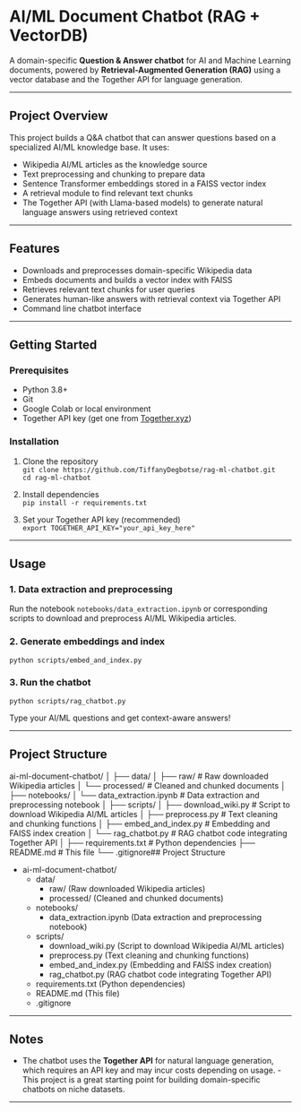 # AI/ML Document Chatbot (RAG + VectorDB)

A domain-specific **Question & Answer chatbot** for AI and Machine Learning documents, powered by **Retrieval-Augmented Generation (RAG)** using a vector database and the Together API for language generation.

---

## Project Overview

This project builds a Q&A chatbot that can answer questions based on a specialized AI/ML knowledge base. It uses:

- Wikipedia AI/ML articles as the knowledge source  
- Text preprocessing and chunking to prepare data  
- Sentence Transformer embeddings stored in a FAISS vector index  
- A retrieval module to find relevant text chunks  
- The Together API (with Llama-based models) to generate natural language answers using retrieved context  

---

## Features

- Downloads and preprocesses domain-specific Wikipedia data  
- Embeds documents and builds a vector index with FAISS  
- Retrieves relevant text chunks for user queries  
- Generates human-like answers with retrieval context via Together API  
- Command line chatbot interface  

---

## Getting Started

### Prerequisites

- Python 3.8+  
- Git  
- Google Colab or local environment  
- Together API key (get one from [Together.xyz](https://together.xyz))  

### Installation

1. Clone the repository  
   `git clone https://github.com/TiffanyDegbotse/rag-ml-chatbot.git`  
   `cd rag-ml-chatbot`

2. Install dependencies  
   `pip install -r requirements.txt`

3. Set your Together API key (recommended)  
   `export TOGETHER_API_KEY="your_api_key_here"`

---

## Usage

### 1. Data extraction and preprocessing  
Run the notebook `notebooks/data_extraction.ipynb` or corresponding scripts to download and preprocess AI/ML Wikipedia articles.

### 2. Generate embeddings and index  
`python scripts/embed_and_index.py`

### 3. Run the chatbot  
`python scripts/rag_chatbot.py`

Type your AI/ML questions and get context-aware answers!

---

## Project Structure

ai-ml-document-chatbot/
│
├── data/
│ ├── raw/ # Raw downloaded Wikipedia articles
│ └── processed/ # Cleaned and chunked documents
│
├── notebooks/
│ └── data_extraction.ipynb # Data extraction and preprocessing notebook
│
├── scripts/
│ ├── download_wiki.py # Script to download Wikipedia AI/ML articles
│ ├── preprocess.py # Text cleaning and chunking functions
│ ├── embed_and_index.py # Embedding and FAISS index creation
│ └── rag_chatbot.py # RAG chatbot code integrating Together API
│
├── requirements.txt # Python dependencies
├── README.md # This file
└── .gitignore## Project Structure

- ai-ml-document-chatbot/
  - data/
    - raw/                  (Raw downloaded Wikipedia articles)
    - processed/            (Cleaned and chunked documents)
  - notebooks/
    - data_extraction.ipynb (Data extraction and preprocessing notebook)
  - scripts/
    - download_wiki.py      (Script to download Wikipedia AI/ML articles)
    - preprocess.py         (Text cleaning and chunking functions)
    - embed_and_index.py    (Embedding and FAISS index creation)
    - rag_chatbot.py        (RAG chatbot code integrating Together API)
  - requirements.txt        (Python dependencies)
  - README.md               (This file)
  - .gitignore




---

## Notes

- The chatbot uses the **Together API** for natural language generation, which requires an API key and may incur costs depending on usage.  - This project is a great starting point for building domain-specific chatbots on niche datasets.

---

